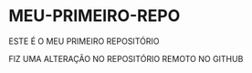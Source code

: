 # MEU-PRIMEIRO-REPO
ESTE É O MEU PRIMEIRO REPOSITÓRIO

FIZ UMA ALTERAÇÃO NO REPOSITÓRIO REMOTO NO GITHUB 
